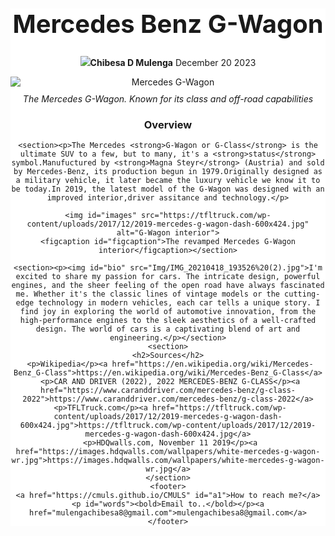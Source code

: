   <html>
  <head>
  <style>
  #main { 
  background-color: white;
  max-width: 800px;
  margin: 0 auto;
  text-align: center;
  } 
  #title {
  background-color: white;
  margin-top: 50px;
  font-size: 40px;
} 

      
#image-div {
    margin-top: 30px;
  } 
    #images{
    height: auto;
    display: block;
    margin: 0 auto;
    img-align: center;
  }   
  #img { 
    max-width: 8%;
    display: inline-block;
    border-radius: 50%;
  } 
  #image {
    max-width: 100%;
    height: auto;
    display: block;
    margin: auto;
    img-align: center;
  }
  #img-caption {
    margin-top: 10px;
    font-style: italic;
  }
  #figcaption {
    margin-top: 10px;
    font-style: italic;
  }
  #bio {
    max-width: 10%;
    display: inline-block;
    border-radius: 50%;
    
  }
  #text {
    text-align: center;
  }
  #name {
    text-align: center;
  } 
  footer {
    background-color: black;
    color: black;
    padding: 70px;
    text-align: center;
  }
  #a1 {
    color: white;
  }
  #words {
    color: white;
  }
  
  </style>

<!DOCTYPE html>

<html>
  <body>
  <main id="main">
  <head>
    <meta charset="UTF-8">
    <meta name="viewport" content="width=device-width, initial-scale=1.0">
    <title>MercedesBenzG-Wagon</title>
    <nav id="nav-bar"></nav>
    </head>
    <h1 id="title">Mercedes Benz G-Wagon</h1>
    <p id="name"><img id="img" src="Img/IMG_20210418_193526%20(2).jpg"/><strong>Chibesa D Mulenga</strong>   December 20 2023</p>
    <div id="img-div">
        <img id= "image" src="https://images.hdqwalls.com/wallpapers/white-mercedes-g-wagon-wr.jpg" alt="Mercedes G-Wagon">
        <div id="img-caption">The Mercedes G-Wagon. Known for its class and off-road capabilities</figcaption>
    </div> 
    <h3>Overview</h3>

    <section><p>The Mercedes <strong>G-Wagon or G-Class</strong> is the ultimate SUV to a few, but to many, it's a <strong>status</strong> symbol.Manufuctured by <strong>Magna Steyr</strong> (Austria) and sold by Mercedes-Benz, its production begun in 1979.Originally designed as a military vehicle, it later became the luxury vehicle we know it to be today.In 2019, the latest model of the G-Wagon was designed with an improved interior,driver assitance and technology.</p>

    <img id="images" src="https://tfltruck.com/wp-content/uploads/2017/12/2019-mercedes-g-wagon-dash-600x424.jpg" alt="G-Wagon interior">
    <figcaption id="figcaption">The revamped Mercedes G-Wagon interior</figcaption></section>

    <section><p><img id="bio" src="Img/IMG_20210418_193526%20(2).jpg">I'm excited to share my passion for cars. The intricate design, powerful engines, and the sheer feeling of the open road have always fascinated me. Whether it's the classic lines of vintage models or the cutting-edge technology in modern vehicles, each car tells a unique story. I find joy in exploring the world of automotive innovation, from the high-performance engines to the sleek aesthetics of a well-crafted design. The world of cars is a captivating blend of art and engineering.</p></section>
    <section>
    <h2>Sources</h2>
     <p>Wikipedia</p><a href="https://en.wikipedia.org/wiki/Mercedes-Benz_G-Class">https://en.wikipedia.org/wiki/Mercedes-Benz_G-Class</a>
     <p>CAR AND DRIVER (2022), 2022 MERCEDES-BENZ G-CLASS</p><a href="https://www.caranddriver.com/mercedes-benz/g-class-2022">https://www.caranddriver.com/mercedes-benz/g-class-2022</a>
     <p>TFLTruck.com</p><a href="https://tfltruck.com/wp-content/uploads/2017/12/2019-mercedes-g-wagon-dash-600x424.jpg">https://tfltruck.com/wp-content/uploads/2017/12/2019-mercedes-g-wagon-dash-600x424.jpg</a>
     <p>HDQwalls.com, November 11 2019</p><a href="https://images.hdqwalls.com/wallpapers/white-mercedes-g-wagon-wr.jpg">https://images.hdqwalls.com/wallpapers/white-mercedes-g-wagon-wr.jpg</a>
    </section>
    <footer>
    <a href="https://cmuls.github.io/CMULS" id="a1">How to reach me?</a>
    <p id="words"><bold>Email to..</bold></p><a href="mulengachibesa8@gmail.com">mulengachibesa8@gmail.com</a>
    </footer>
